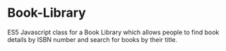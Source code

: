 # Book-Library
ES5 Javascript class for a Book Library which allows people to find book details by ISBN number and search for books by their title.


